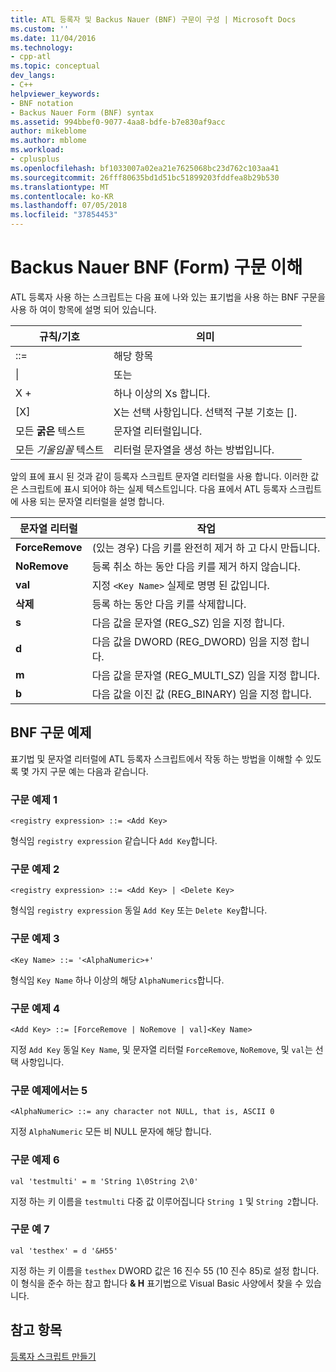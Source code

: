 ```yaml
---
title: ATL 등록자 및 Backus Nauer (BNF) 구문이 구성 | Microsoft Docs
ms.custom: ''
ms.date: 11/04/2016
ms.technology:
- cpp-atl
ms.topic: conceptual
dev_langs:
- C++
helpviewer_keywords:
- BNF notation
- Backus Nauer Form (BNF) syntax
ms.assetid: 994bbef0-9077-4aa8-bdfe-b7e830af9acc
author: mikeblome
ms.author: mblome
ms.workload:
- cplusplus
ms.openlocfilehash: bf1033007a02ea21e7625068bc23d762c103aa41
ms.sourcegitcommit: 26fff80635bd1d51bc51899203fddfea8b29b530
ms.translationtype: MT
ms.contentlocale: ko-KR
ms.lasthandoff: 07/05/2018
ms.locfileid: "37854453"
---
```

# <a name="understanding-backus-nauer-form-bnf-syntax"></a>Backus Nauer BNF (Form) 구문 이해
ATL 등록자 사용 하는 스크립트는 다음 표에 나와 있는 표기법을 사용 하는 BNF 구문을 사용 하 여이 항목에 설명 되어 있습니다.  
  
|규칙/기호|의미|  
|------------------------|-------------|  
|::=|해당 항목|  
|&#124;|또는|  
|X +|하나 이상의 Xs 합니다.|  
|[X]|X는 선택 사항입니다. 선택적 구분 기호는  \[].|  
|모든 **굵은** 텍스트|문자열 리터럴입니다.|  
|모든 *기울임꼴* 텍스트|리터럴 문자열을 생성 하는 방법입니다.|  
  
 앞의 표에 표시 된 것과 같이 등록자 스크립트 문자열 리터럴을 사용 합니다. 이러한 값은 스크립트에 표시 되어야 하는 실제 텍스트입니다. 다음 표에서 ATL 등록자 스크립트에 사용 되는 문자열 리터럴을 설명 합니다.  
  
|문자열 리터럴|작업|  
|--------------------|------------|  
|**ForceRemove**|(있는 경우) 다음 키를 완전히 제거 하 고 다시 만듭니다.|  
|**NoRemove**|등록 취소 하는 동안 다음 키를 제거 하지 않습니다.|  
|**val**|지정 `<Key Name>` 실제로 명명 된 값입니다.|  
|**삭제**|등록 하는 동안 다음 키를 삭제합니다.|  
|**s**|다음 값을 문자열 (REG_SZ) 임을 지정 합니다.|  
|**d**|다음 값을 DWORD (REG_DWORD) 임을 지정 합니다.|  
|**m**|다음 값을 문자열 (REG_MULTI_SZ) 임을 지정 합니다.|  
|**b**|다음 값을 이진 값 (REG_BINARY) 임을 지정 합니다.|  
  
## <a name="bnf-syntax-examples"></a>BNF 구문 예제  
 표기법 및 문자열 리터럴에 ATL 등록자 스크립트에서 작동 하는 방법을 이해할 수 있도록 몇 가지 구문 예는 다음과 같습니다.  
  
### <a name="syntax-example-1"></a>구문 예제 1  
  
```  
<registry expression> ::= <Add Key>  
```  
  
 형식임 `registry expression` 같습니다 `Add Key`합니다.  
  
### <a name="syntax-example-2"></a>구문 예제 2  
  
```  
<registry expression> ::= <Add Key> | <Delete Key>  
```  
  
 형식임 `registry expression` 동일 `Add Key` 또는 `Delete Key`합니다.  
  
### <a name="syntax-example-3"></a>구문 예제 3  
  
```  
<Key Name> ::= '<AlphaNumeric>+'  
```  
  
 형식임 `Key Name` 하나 이상의 해당 `AlphaNumerics`합니다.  
  
### <a name="syntax-example-4"></a>구문 예제 4  
  
```  
<Add Key> ::= [ForceRemove | NoRemove | val]<Key Name>  
```  
  
 지정 `Add Key` 동일 `Key Name`, 및 문자열 리터럴 `ForceRemove`, `NoRemove`, 및 `val`는 선택 사항입니다.  
  
### <a name="syntax-example-5"></a>구문 예제에서는 5  
  
```  
<AlphaNumeric> ::= any character not NULL, that is, ASCII 0  
```  
  
 지정 `AlphaNumeric` 모든 비 NULL 문자에 해당 합니다.  
  
### <a name="syntax-example-6"></a>구문 예제 6  
  
```  
val 'testmulti' = m 'String 1\0String 2\0'  
```  
  
 지정 하는 키 이름을 `testmulti` 다중 값 이루어집니다 `String 1` 및 `String 2`합니다.  
  
### <a name="syntax-example-7"></a>구문 예 7  
  
```  
val 'testhex' = d '&H55'  
```  
  
 지정 하는 키 이름을 `testhex` DWORD 값은 16 진수 55 (10 진수 85)로 설정 합니다. 이 형식을 준수 하는 참고 합니다 **& H** 표기법으로 Visual Basic 사양에서 찾을 수 있습니다.  
  
## <a name="see-also"></a>참고 항목  
 [등록자 스크립트 만들기](../atl/creating-registrar-scripts.md)

